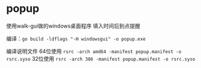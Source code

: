   # popup
  使用walk-gui做的windows桌面程序
  填入时间后到点提醒

  编译：`go build -ldflags "-H windowsgui" -o popup.exe`

  编译说明文件
  64位使用  `rsrc -arch amd64 -manifest popup.manifest -o rsrc.syso`
  32位使用  `rsrc -arch 386 -manifest popup.manifest -o rsrc.syso`
